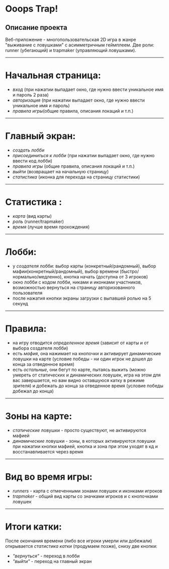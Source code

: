 # **Ooops Trap!**

## Описание проекта
Веб-приложение - многопользовательская 2D игра в жанре "выживание с ловушками" с асимметричным геймплеем. Две роли: runner (убегающий) и trapmaker (управляющий ловушками).

---

# **Начальная страница:**
- *вход* (при нажатии выпадает окно, где нужно ввести уникальное имя и пароль 2 раза)
- *авторизация* (при нажатии выпадает окно, где нужно ввести уникальное имя и пароль)
- *правила игры*(общие правила, описания локаций и т.п.)

---

# **Главный экран:**
- *создать лобби*
- *присоединиться к лобби* (при нажатии выпадает окно, где нужно ввести код лобби)
- *правила игры* (общие правила, описания локаций и т.п.)
- *выйти* (возвращает на начальную страницу)
- *статистика* (иконка для перехода на страницу статистики)

---

# **Статистика :**
- *карта* (вид карты)
- *роль* (runner/trapmaker)
- *время* (лучше время прохождения)

---

# **Лобби:**
- у *создателя* лобби: выбор карты (конкретный/рандомный), выбор мафии(конкретный/рандомный), выбор времени (быстро/нормально/медленно), кнопка начать (доступна от 3 игроков)
- окно лобби с кодом лобби, никами и иконками участников, возможностью вернуться на страницу авторизованного пользователя
- после нажатия кнопки экраны загрузки с выпавшей ролью на 5 секунд

---

# **Правила:**
- на игру отводится *определенное время* (зависит от карты и от выбора создателя лобби)
- есть *мафия*, она нажимает на кнопочки и активирует динамические ловушки на карте (условие победы - ни один игрок не дошел до конца за отведенное время)
- есть *остальные*, они бегут по карте, пытаясь выжить (можно умереть от статических и динамических ловушек, игра на этом для вас завершается, но вам видно оставшуюся катку в режиме зрителя) и добежать до конца за отведенное время (условие победы добежал до конца)

---

# **Зоны на карте:**
- *статические* ловушки - просто существуют, не активируются мафией
- *динамические* ловушки - зоны, в которых активируются ловушки при нажатии кнопки мафией, кнопка и зона при этом уходят в кд и восстанавливается через время

---

# **Вид во время игры:**
- *runners* - карта с отмеченными зонами ловушек и иконками игроков
- *trapmaker* - общий вид карты со значками игроков и с кнопочками ловушек

---

# **Итоги катки:**
После окончания времени (либо все игроки умерли или добежали) открывается *статистика катки* (продумаем позже), снизу две кнопки: 
- *"вернуться"* - переход в лобби
- *"выйти"* - переход на главный экран